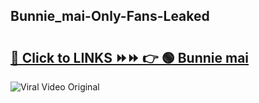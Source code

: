 
 ## Bunnie_mai-Only-Fans-Leaked

# <h2><a href="https://clipsfans.com/Bunnie_mai&ref=git">🔗 Click to LINKS ⏩⏩ 👉 🟢 Bunnie mai </a></h2>

<a href="https://clipsfans.com/Bunnie_mai&ref=git" rel="nofollow" data-target="animated-image.originalLink"><img src="https://i.ibb.co.com/xMMVF88/686577567.gif" alt="Viral Video Original" style="max-width: 100%; display: inline-block;" data-target="animated-image.originalImage"></a>
